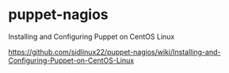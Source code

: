 puppet-nagios
=============

Installing and Configuring Puppet on CentOS Linux

https://github.com/sidlinux22/puppet-nagios/wiki/Installing-and-Configuring-Puppet-on-CentOS-Linux

